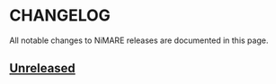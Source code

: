 # CHANGELOG

All notable changes to NiMARE releases are documented in this page.

## [Unreleased](https://github.com/neurostuff/NiMARE/compare/0.0.12rc2...HEAD)

<!-- New Release notes will be placed here automatically -->